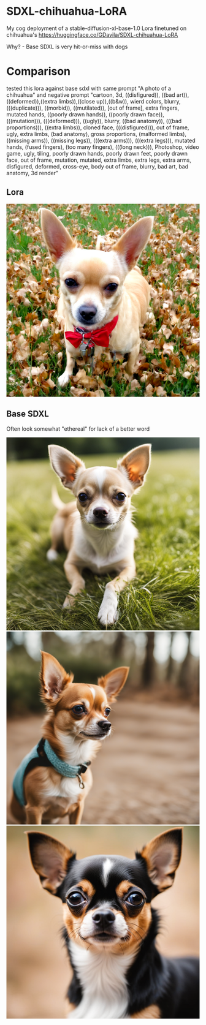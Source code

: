 # SDXL-chihuahua-LoRA

My cog deployment of a stable-diffusion-xl-base-1.0 Lora finetuned on chihuahua's  https://huggingface.co/GDavila/SDXL-chihuahua-LoRA 

Why? - Base SDXL is very hit-or-miss with dogs


# Comparison
tested this lora against base sdxl with same prompt "A photo of a chihuahua" and negative prompt "cartoon, 3d, ((disfigured)), ((bad art)), ((deformed)),((extra limbs)),((close up)),((b&w)), wierd colors, blurry, (((duplicate))), ((morbid)), ((mutilated)), [out of frame], extra fingers, mutated hands, ((poorly drawn hands)), ((poorly drawn face)), (((mutation))), (((deformed))), ((ugly)), blurry, ((bad anatomy)), (((bad proportions))), ((extra limbs)), cloned face, (((disfigured))), out of frame, ugly, extra limbs, (bad anatomy), gross proportions, (malformed limbs), ((missing arms)), ((missing legs)), (((extra arms))), (((extra legs))), mutated hands, (fused fingers), (too many fingers), (((long neck))), Photoshop, video game, ugly, tiling, poorly drawn hands, poorly drawn feet, poorly drawn face, out of frame, mutation, mutated, extra limbs, extra legs, extra arms, disfigured, deformed, cross-eye, body out of frame, blurry, bad art, bad anatomy, 3d render"

## Lora
![chi1](images/chi1.png)

## Base SDXL
Often look somewhat "ethereal" for lack of a better word  

![sdxlchi1](images/sdxlchi1.png)
![sdxlchi1](images/sdxlchi2.png)
![sdxlchi1](images/sdxlchi3.png)
